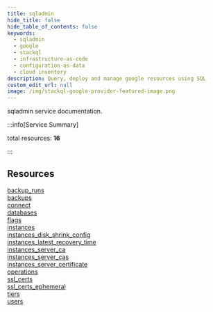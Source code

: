 ```yaml
---
title: sqladmin
hide_title: false
hide_table_of_contents: false
keywords:
  - sqladmin
  - google
  - stackql
  - infrastructure-as-code
  - configuration-as-data
  - cloud inventory
description: Query, deploy and manage google resources using SQL
custom_edit_url: null
image: /img/stackql-google-provider-featured-image.png
---
```


sqladmin service documentation.

:::info[Service Summary]

total resources: __16__  

:::

## Resources
<div class="row">
<div class="providerDocColumn">
<a href="/sqladmin/backup_runs/">backup_runs</a><br />
<a href="/sqladmin/backups/">backups</a><br />
<a href="/sqladmin/connect/">connect</a><br />
<a href="/sqladmin/databases/">databases</a><br />
<a href="/sqladmin/flags/">flags</a><br />
<a href="/sqladmin/instances/">instances</a><br />
<a href="/sqladmin/instances_disk_shrink_config/">instances_disk_shrink_config</a><br />
<a href="/sqladmin/instances_latest_recovery_time/">instances_latest_recovery_time</a>
</div>
<div class="providerDocColumn">
<a href="/sqladmin/instances_server_ca/">instances_server_ca</a><br />
<a href="/sqladmin/instances_server_cas/">instances_server_cas</a><br />
<a href="/sqladmin/instances_server_certificate/">instances_server_certificate</a><br />
<a href="/sqladmin/operations/">operations</a><br />
<a href="/sqladmin/ssl_certs/">ssl_certs</a><br />
<a href="/sqladmin/ssl_certs_ephemeral/">ssl_certs_ephemeral</a><br />
<a href="/sqladmin/tiers/">tiers</a><br />
<a href="/sqladmin/users/">users</a>
</div>
</div>